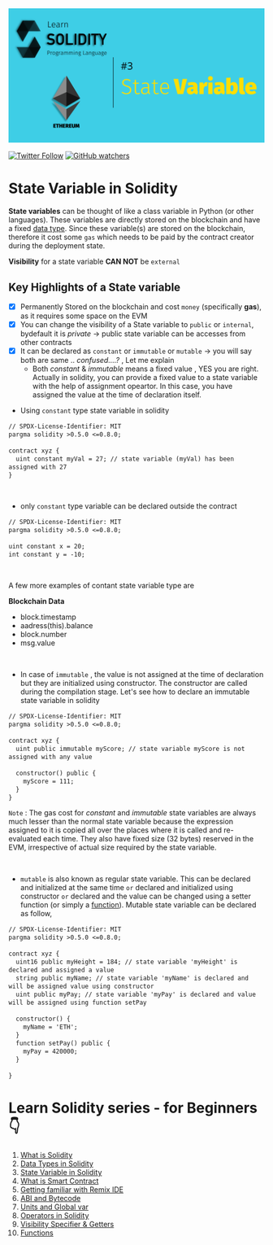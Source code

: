 <img src="/Tutorials/header-images/3-OG-state_variable_solidity.png" width="630" title="Data Type in solidity">

[<img alt="Twitter Follow" src="https://img.shields.io/twitter/follow/PranavRaj90?style=social">](https://twitter.com/intent/follow?screen_name=PranavRaj90)
[<img alt="GitHub watchers" src="https://img.shields.io/github/watchers/raj-pranav/learn-solidity?label=Learn%20Solidity&style=social">](https://github.com/raj-pranav/learn-solidity/)

# State Variable in Solidity
**State variables** can be thought of like a class variable in Python (or other languages). These variables are directly stored on the blockchain and have a fixed [data type](https://github.com/raj-pranav/learn-solidity/blob/main/Tutorials/Beginners/2-Data_types_solidity.md). Since these variable(s) are stored on the blockchain, therefore it cost some `gas` which needs to be paid by the contract creator during the deployment state.

**Visibility** for a state variable **CAN NOT** be `external`

## Key Highlights of a State variable
- [x] Permanently Stored on the blockchain and cost `money` (specifically **gas**), as it requires some space on the EVM
- [x] You can change the visibility of a State variable to `public` or `internal`, bydefault it is *private*  -> public state variable can be accesses from other contracts
- [x] It can be declared as `constant` or `immutable` or `mutable` -> you will say both are same .. _confused....?_ , Let me explain
  - Both *constant* & *immutable* means a fixed value , YES you are right. Actually in solidity, you can provide a fixed value to a state variable with the help of assignment opeartor. In this case, you have assigned the value at the time of declaration itself.

* Using `constant` type state variable in solidity

```solidity
// SPDX-License-Identifier: MIT
pargma solidity >0.5.0 <=0.8.0;

contract xyz {
  uint constant myVal = 27; // state variable (myVal) has been assigned with 27
}

```
<br>

* only `constant` type variable can be declared outside the contract

```solidity
// SPDX-License-Identifier: MIT
pargma solidity >0.5.0 <=0.8.0;

uint constant x = 20;
int constant y = -10;

```
<br>

A few more examples of contant state variable type are

**Blockchain Data**

- block.timestamp
- aadress(this).balance
- block.number
- msg.value

<br>

  - In case of `immutable` , the value is not assigned at the time of declaration but they are initialized using constructor. The constructor are called during the compilation stage. Let's see how to declare an immutable state variable in solidity
```solidity
// SPDX-License-Identifier: MIT
pargma solidity >0.5.0 <=0.8.0;

contract xyz {
  uint public immutable myScore; // state variable myScore is not assigned with any value
  
  constructor() public {
    myScore = 111;
  }
}

```
`Note` : The gas cost for *constant* and *immutable* state variables are always much lesser than the normal state variable because the expression assigned to it is copied all over the places where it is called and re-evaluated each time. They also have fixed size (32 bytes) reserved in the EVM, irrespective of actual size required by the state variable.

<br>

  - `mutable` is also known as regular state variable. This can be declared and initialized at the same time `or` declared and initialized using constructor `or` declared and the value can be changed using a setter function (or simply a [function](https://github.com/raj-pranav/learn-solidity/blob/main/Tutorials/Beginners/10-Functions-in-solidity.md)). Mutable state variable can be declared as follow,

```solidity
// SPDX-License-Identifier: MIT
pargma solidity >0.5.0 <=0.8.0;

contract xyz {
  uint16 public myHeight = 184; // state variable 'myHeight' is declared and assigned a value
  string public myName; // state variable 'myName' is declared and will be assigned value using constructor
  uint public myPay; // state variable 'myPay' is declared and value will be assigned using function setPay
  
  constructor() {
    myName = 'ETH';
  }
  function setPay() public {
    myPay = 420000;
  }
      
}

```


# Learn Solidity series - for Beginners 👇
1. [What is Solidity](https://github.com/raj-pranav/learn-solidity/blob/main/Tutorials/Beginners/1-What_is_Solidity.md)
2. [Data Types in Solidity](https://github.com/raj-pranav/learn-solidity/blob/main/Tutorials/Beginners/2-Data_types_solidity.md)
3. [State Variable in Solidity](https://github.com/raj-pranav/learn-solidity/blob/main/Tutorials/Beginners/3-State_variable_solidity.md)
4. [What is Smart Contract](https://github.com/raj-pranav/learn-solidity/blob/main/Tutorials/Beginners/4-what-is-a-Smart_contract.md)
5. [Getting familiar with Remix IDE](https://github.com/raj-pranav/learn-solidity/blob/main/Tutorials/Beginners/5-Getting-familiar-with-Remix-IDE.md)
6. [ABI and Bytecode](https://github.com/raj-pranav/learn-solidity/blob/main/Tutorials/Beginners/6-ABI-and-Bytecode-from-solidity-compiler.md)
7. [Units and Global var](https://github.com/raj-pranav/learn-solidity/blob/main/Tutorials/Beginners/7-Units-and-global-variable.md)
8. [Operators in Solidity](https://github.com/raj-pranav/learn-solidity/blob/main/Tutorials/Beginners/8-Operators-in-solidity.md)
9. [Visibility Specifier & Getters](https://github.com/raj-pranav/learn-solidity/blob/main/Tutorials/Beginners/9-Visibility-specifiers_and-getters.md)
10. [Functions](https://github.com/raj-pranav/learn-solidity/blob/main/Tutorials/Beginners/10-Functions-in-solidity.md)
